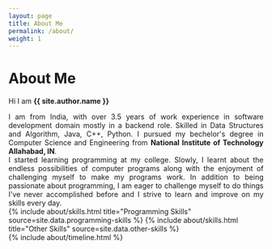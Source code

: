 ```yaml
---
layout: page
title: About Me
permalink: /about/
weight: 1
---
```


# **About Me**

Hi I am **{{ site.author.name }}**
<div align="justify">
I am from India, with over 3.5 years of work experience in software development domain mostly in a backend role. Skilled in Data Structures and Algorithm, Java, C++, Python. I pursued my bechelor's degree in Computer Science and Engineering from <b>National Institute of Technology Allahabad, IN</b>.
<br>
I started learning programming at my college. Slowly, I learnt about the endless possibilities of computer programs along with the enjoyment of challenging myself to make my programs work. In addition to being passionate about programming, I am eager to challenge myself to do things I've never accomplished before and I strive to learn and improve on my skills every day.
</div>

<div class="row">
{% include about/skills.html title="Programming Skills" source=site.data.programming-skills %}
{% include about/skills.html title="Other Skills" source=site.data.other-skills %}
</div>

<div class="row">
{% include about/timeline.html %}
</div>